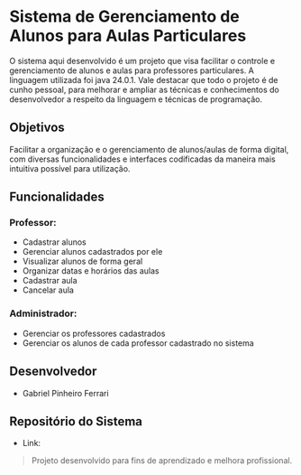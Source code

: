 # Sistema de Gerenciamento de Alunos para Aulas Particulares

O sistema aqui desenvolvido é um projeto que visa facilitar o controle e gerenciamento de alunos e aulas para professores particulares. A linguagem utilizada foi java 24.0.1. Vale destacar que todo o projeto é de cunho pessoal, para melhorar e ampliar as técnicas e conhecimentos do desenvolvedor a respeito da linguagem e técnicas de programação.

## Objetivos

Facilitar a organização e o gerenciamento de alunos/aulas de forma digital, com diversas funcionalidades e interfaces codificadas da maneira mais intuitiva possível para utilização.

## Funcionalidades

### Professor:
- Cadastrar alunos
- Gerenciar alunos cadastrados por ele
- Visualizar alunos de forma geral
- Organizar datas e horários das aulas
- Cadastrar aula
- Cancelar aula

### Administrador:
- Gerenciar os professores cadastrados
- Gerenciar os alunos de cada professor cadastrado no sistema

## Desenvolvedor
- Gabriel Pinheiro Ferrari

## Repositório do Sistema

- Link:

> Projeto desenvolvido para fins de aprendizado e melhora profissional.

